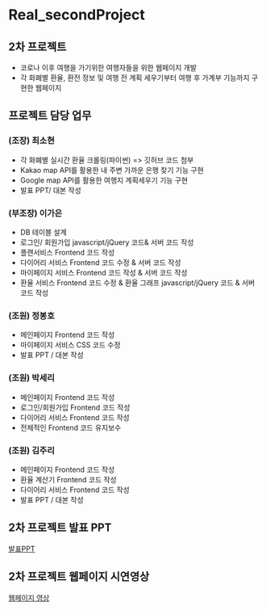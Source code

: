 # Real_secondProject
## 2차 프로젝트 
  - 코로나 이후 여행을 가기위한 여행자들을 위한 웹페이지 개발
  - 각 화폐별 환율, 환전 정보 및 여행 전 계획 세우기부터 여행 후 가계부 기능까지 구현한 웹페이지

## 프로젝트 담당 업무 

### (조장) 최소현
  - 각 화폐별 실시간 환율 크롤링(파이썬) => 깃허브 코드 첨부
  - Kakao map API를 활용한 내 주변 가까운 은행 찾기 기능 구현
  - Google map API를 활용한 여행지 계획세우기 기능 구현
  - 발표 PPT/ 대본 작성
               
### (부조장) 이가은 
  - DB 테이블 설계
  - 로그인/ 회원가입 javascript/jQuery 코드& 서버 코드 작성
  - 플랜서비스 Frontend 코드 작성
  - 다이어리 서비스 Frontend 코드 수정 & 서버 코드 작성
  - 마이페이지 서비스 Frontend 코드 작성 & 서버 코드 작성
  - 환율 서비스 Frontend 코드 수정 & 환율 그래프 javascript/jQuery 코드 & 서버 코드 작성 
                   
### (조원) 정봉호 
  - 메인페이지 Frontend 코드 작성
  - 마이페이지 서비스 CSS 코드 수정
  - 발표 PPT / 대본 작성 

### (조원) 박세리 
  - 메인페이지 Frontend 코드 작성
  - 로그인/회원가입 Frontend 코드 작성
  - 다이어리 서비스 Frontend 코드 작성
  - 전체적인 Frontend 코드 유지보수 

### (조원) 김주리
  - 메인페이지 Frontend 코드 작성
  - 환율 계산기 Frontend 코드 작성
  - 다이어리 서비스 Frontend 코드 작성
  - 발표 PPT / 대본 작성 




## 2차 프로젝트 발표 PPT 
[발표PPT](https://docs.google.com/presentation/d/1nEIptN0yceYttQ_7v2w-AYlG17sbpRbP/edit?usp=sharing&ouid=109969025433946755539&rtpof=true&sd=true)


## 2차 프로젝트 웹페이지 시연영상 
[웹페이지 영상](https://drive.google.com/file/d/18eVv7g8OVvIq-vw4m5mf2Tp_SvELfEzs/view?usp=drive_link)
